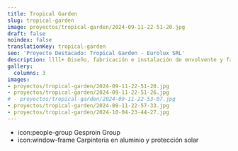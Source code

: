 ```yaml
---
title: Tropical Garden
slug: tropical-garden
image: proyectos/tropical-garden/2024-09-11-22-51-20.jpg
draft: false
noindex: false
translationKey: tropical-garden
seo: 'Proyecto Destacado: Tropical Garden - Eurolux SRL'
description: llll➤ Diseño, fabricación e instalación de envolvente y fachada ligera ✅ para el proyecto Tropical Garden.
gallery:
  columns: 3
images:
- proyectos/tropical-garden/2024-09-11-22-51-20.jpg
- proyectos/tropical-garden/2024-09-11-22-51-26.jpg
# - proyectos/tropical-garden/2024-09-11-22-53-07.jpg
- proyectos/tropical-garden/2024-09-11-22-57-33.jpg
- proyectos/tropical-garden/2024-10-04-23-44-27.jpg
---
```

- icon:people-group Gesproin Group
- icon:window-frame Carpinteria en aluminio y protección solar
